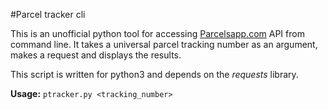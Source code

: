 #Parcel tracker cli

This is an unofficial python tool for accessing [Parcelsapp.com](https://parcelsapp.com) API from command line.
It takes a universal parcel tracking number as an argument, makes a request and displays the results.

This script is written for python3 and depends on the _requests_ library.

**Usage:** `ptracker.py <tracking_number>`
